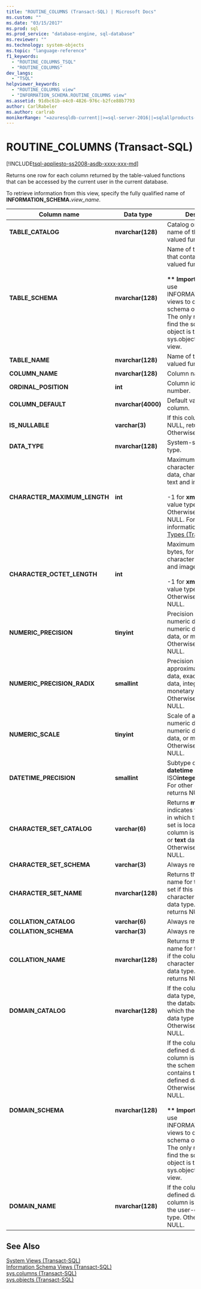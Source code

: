 ```yaml
---
title: "ROUTINE_COLUMNS (Transact-SQL) | Microsoft Docs"
ms.custom: ""
ms.date: "03/15/2017"
ms.prod: sql
ms.prod_service: "database-engine, sql-database"
ms.reviewer: ""
ms.technology: system-objects
ms.topic: "language-reference"
f1_keywords: 
  - "ROUTINE_COLUMNS_TSQL"
  - "ROUTINE_COLUMNS"
dev_langs: 
  - "TSQL"
helpviewer_keywords: 
  - "ROUTINE_COLUMNS view"
  - "INFORMATION_SCHEMA.ROUTINE_COLUMNS view"
ms.assetid: 91dbc61b-e4c0-4826-976c-b2fce88b7793
author: CarlRabeler
ms.author: carlrab
monikerRange: "=azuresqldb-current||>=sql-server-2016||=sqlallproducts-allversions||>=sql-server-linux-2017||=azuresqldb-mi-current"
---
```

# ROUTINE_COLUMNS (Transact-SQL)
[!INCLUDE[tsql-appliesto-ss2008-asdb-xxxx-xxx-md](../../includes/tsql-appliesto-ss2008-asdb-xxxx-xxx-md.md)]

  Returns one row for each column returned by the table-valued functions that can be accessed by the current user in the current database.  
  
 To retrieve information from this view, specify the fully qualified name of **INFORMATION_SCHEMA.**_view_name_.  
  
|Column name|Data type|Description|  
|-----------------|---------------|-----------------|  
|**TABLE_CATALOG**|**nvarchar(**128**)**|Catalog or database name of the table-valued function.|  
|**TABLE_SCHEMA**|**nvarchar(**128**)**|Name of the schema that contains the table-valued function.<br /><br /> <strong>\*\* Important \*\*</strong> Do not use INFORMATION_SCHEMA views to determine the schema of an object. The only reliable way to find the schema of a object is to query the sys.objects catalog view.|  
|**TABLE_NAME**|**nvarchar(**128**)**|Name of the table-valued function.|  
|**COLUMN_NAME**|**nvarchar(**128**)**|Column name.|  
|**ORDINAL_POSITION**|**int**|Column identification number.|  
|**COLUMN_DEFAULT**|**nvarchar(**4000**)**|Default value of the column.|  
|**IS_NULLABLE**|**varchar(**3**)**|If this column allows for NULL, returns YES. Otherwise, returns NO.|  
|**DATA_TYPE**|**nvarchar(**128**)**|System-supplied data type.|  
|**CHARACTER_MAXIMUM_LENGTH**|**int**|Maximum length, in characters, for binary data, character data, or text and image data.<br /><br /> -1 for **xml** and large-value type data. Otherwise, returns NULL. For more information, see [Data Types &#40;Transact-SQL&#41;](../../t-sql/data-types/data-types-transact-sql.md).|  
|**CHARACTER_OCTET_LENGTH**|**int**|Maximum length, in bytes, for binary data, character data, or text and image data.<br /><br /> -1 for **xml** and large-value type data. Otherwise, returns NULL.|  
|**NUMERIC_PRECISION**|**tinyint**|Precision of approximate numeric data, exact numeric data, integer data, or monetary data. Otherwise, returns NULL.|  
|**NUMERIC_PRECISION_RADIX**|**smallint**|Precision radix of approximate numeric data, exact numeric data, integer data, or monetary data. Otherwise, returns NULL.|  
|**NUMERIC_SCALE**|**tinyint**|Scale of approximate numeric data, exact numeric data, integer data, or monetary data. Otherwise, returns NULL.|  
|**DATETIME_PRECISION**|**smallint**|Subtype code for **datetime** and ISO**integer** data types. For other data types, returns NULL.|  
|**CHARACTER_SET_CATALOG**|**varchar(**6**)**|Returns **master**. This indicates the database in which the character set is located if the column is character data or **text** data type. Otherwise, returns NULL.|  
|**CHARACTER_SET_SCHEMA**|**varchar(**3**)**|Always returns NULL.|  
|**CHARACTER_SET_NAME**|**nvarchar(**128**)**|Returns the unique name for the character set if this column is character data or **text** data type. Otherwise, returns NULL.|  
|**COLLATION_CATALOG**|**varchar(**6**)**|Always returns NULL.|  
|**COLLATION_SCHEMA**|**varchar(**3**)**|Always returns NULL.|  
|**COLLATION_NAME**|**nvarchar(**128**)**|Returns the unique name for the sort order if the column is character data or **text** data type. Otherwise, returns NULL.|  
|**DOMAIN_CATALOG**|**nvarchar(**128**)**|If the column is an alias data type, this column is the database name in which the user-defined data type was created. Otherwise, returns NULL.|  
|**DOMAIN_SCHEMA**|**nvarchar(**128**)**|If the column is a user-defined data type, this column is the name of the schema that contains the user-defined data type. Otherwise, returns NULL.<br /><br /> <strong>\*\* Important \*\*</strong> Do not use INFORMATION_SCHEMA views to determine the schema of an object. The only reliable way to find the schema of a object is to query the sys.objects catalog view.|  
|**DOMAIN_NAME**|**nvarchar(**128**)**|If the column is a user-defined data type, this column is the name of the user-defined data type. Otherwise, returns NULL.|  
  
## See Also  
 [System Views &#40;Transact-SQL&#41;](https://msdn.microsoft.com/library/35a6161d-7f43-4e00-bcd3-3091f2015e90)   
 [Information Schema Views &#40;Transact-SQL&#41;](~/relational-databases/system-information-schema-views/system-information-schema-views-transact-sql.md)   
 [sys.columns &#40;Transact-SQL&#41;](../../relational-databases/system-catalog-views/sys-columns-transact-sql.md)   
 [sys.objects &#40;Transact-SQL&#41;](../../relational-databases/system-catalog-views/sys-objects-transact-sql.md)  
  
  
